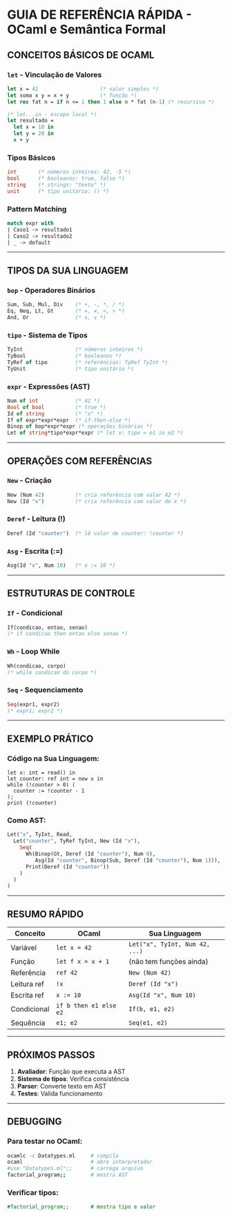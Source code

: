 # GUIA DE REFERÊNCIA RÁPIDA - OCaml e Semântica Formal

## CONCEITOS BÁSICOS DE OCAML

### `let` - Vinculação de Valores
```ocaml
let x = 42                    (* valor simples *)
let soma x y = x + y          (* função *)
let rec fat n = if n <= 1 then 1 else n * fat (n-1) (* recursiva *)

(* let...in - escopo local *)
let resultado = 
  let x = 10 in
  let y = 20 in
  x + y
```

### Tipos Básicos
```ocaml
int       (* números inteiros: 42, -5 *)
bool      (* booleanos: true, false *)
string    (* strings: "texto" *)
unit      (* tipo unitário: () *)
```

### Pattern Matching
```ocaml
match expr with
| Caso1 -> resultado1
| Caso2 -> resultado2
| _ -> default
```

---

## TIPOS DA SUA LINGUAGEM

### `bop` - Operadores Binários
```ocaml
Sum, Sub, Mul, Div    (* +, -, *, / *)
Eq, Neq, Lt, Gt       (* =, ≠, <, > *)
And, Or               (* ∧, ∨ *)
```

### `tipo` - Sistema de Tipos
```ocaml
TyInt                 (* números inteiros *)
TyBool                (* booleanos *)
TyRef of tipo         (* referências: TyRef TyInt *)
TyUnit                (* tipo unitário *)
```

### `expr` - Expressões (AST)
```ocaml
Num of int            (* 42 *)
Bool of bool          (* true *)
Id of string          (* "x" *)
If of expr*expr*expr  (* if-then-else *)
Binop of bop*expr*expr (* operações binárias *)
Let of string*tipo*expr*expr (* let x: tipo = e1 in e2 *)
```

---

## OPERAÇÕES COM REFERÊNCIAS

### `New` - Criação
```ocaml
New (Num 42)          (* cria referência com valor 42 *)
New (Id "x")          (* cria referência com valor de x *)
```

### `Deref` - Leitura (!)
```ocaml
Deref (Id "counter")  (* lê valor de counter: !counter *)
```

### `Asg` - Escrita (:=)
```ocaml
Asg(Id "x", Num 10)   (* x := 10 *)
```

---

## ESTRUTURAS DE CONTROLE

### `If` - Condicional
```ocaml
If(condicao, entao, senao)
(* if condicao then entao else senao *)
```

### `Wh` - Loop While
```ocaml
Wh(condicao, corpo)
(* while condicao do corpo *)
```

### `Seq` - Sequenciamento
```ocaml
Seq(expr1, expr2)
(* expr1; expr2 *)
```

---

## EXEMPLO PRÁTICO

### Código na Sua Linguagem:
```
let x: int = read() in
let counter: ref int = new x in
while (!counter > 0) (
  counter := !counter - 1
);
print (!counter)
```

### Como AST:
```ocaml
Let("x", TyInt, Read,
  Let("counter", TyRef TyInt, New (Id "x"),
    Seq(
      Wh(Binop(Gt, Deref (Id "counter"), Num 0),
         Asg(Id "counter", Binop(Sub, Deref (Id "counter"), Num 1))),
      Print(Deref (Id "counter"))
    )
  )
)
```

---

## RESUMO RÁPIDO

| Conceito | OCaml | Sua Linguagem |
|----------|-------|---------------|
| Variável | `let x = 42` | `Let("x", TyInt, Num 42, ...)` |
| Função | `let f x = x + 1` | (não tem funções ainda) |
| Referência | `ref 42` | `New (Num 42)` |
| Leitura ref | `!x` | `Deref (Id "x")` |
| Escrita ref | `x := 10` | `Asg(Id "x", Num 10)` |
| Condicional | `if b then e1 else e2` | `If(b, e1, e2)` |
| Sequência | `e1; e2` | `Seq(e1, e2)` |

---

## PRÓXIMOS PASSOS

1. **Avaliador**: Função que executa a AST
2. **Sistema de tipos**: Verifica consistência
3. **Parser**: Converte texto em AST
4. **Testes**: Valida funcionamento

---

## DEBUGGING

### Para testar no OCaml:
```bash
ocamlc -c Datatypes.ml     # compila
ocaml                      # abre interpretador
#use "Datatypes.ml";;      # carrega arquivo
factorial_program;;        # mostra AST
```

### Verificar tipos:
```ocaml
#factorial_program;;       # mostra tipo e valor
```
